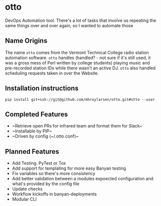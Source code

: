 # otto

DevOps Automation tool. There's a lot of tasks that involve us repeating the same things over and over again, so I wanted to automate those

## Name Origins

The name `otto` comes from the Vermont Technical College radio station automation software. `otto`
handles (handled? - not sure if it's still used, it was a gross mess of Perl written by college students)
playing music and pre-recorded station IDs while there wasn't an active DJ. `otto` also handled scheduling requests taken
in over the Website.

## Installation instructions

`pip install git+ssh://git@github.com/mhroylarsen/otto.git#otto --user`

## Completed Features

* ~Retrieve open PRs for infrared team and format them for Slack~
* ~Installable by PIP~
* ~Driven by config (~/.otto.conf)~

## Planned Features

* Add Testing. PyTest or Tox
* Add support for templating for more easy Banyan testing
* Fix variables so there's more consistency
* Add better validation between a modules expoected configuration and what's provided by the config file
* Update checks
* Workflow kickoffs in banyan-deployments
* Modular CLI
